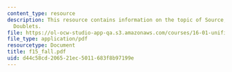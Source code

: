 ```yaml
---
content_type: resource
description: This resource contains information on the topic of Source, Sinks and
  Doublets.
file: https://ol-ocw-studio-app-qa.s3.amazonaws.com/courses/16-01-unified-engineering-i-ii-iii-iv-fall-2005-spring-2006/d44c58cd206521ec5011683f8b97199e_f15_fall.pdf
file_type: application/pdf
resourcetype: Document
title: f15_fall.pdf
uid: d44c58cd-2065-21ec-5011-683f8b97199e
---
```

